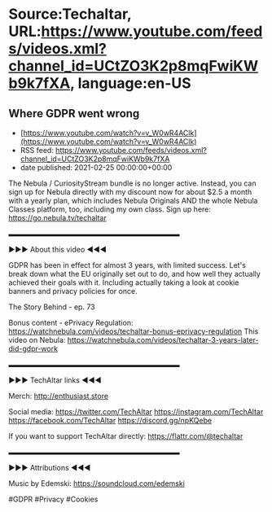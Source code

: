 # Source:Techaltar, URL:https://www.youtube.com/feeds/videos.xml?channel_id=UCtZO3K2p8mqFwiKWb9k7fXA, language:en-US

## Where GDPR went wrong
 - [https://www.youtube.com/watch?v=v_W0wR4AClk](https://www.youtube.com/watch?v=v_W0wR4AClk)
 - RSS feed: https://www.youtube.com/feeds/videos.xml?channel_id=UCtZO3K2p8mqFwiKWb9k7fXA
 - date published: 2021-02-25 00:00:00+00:00

The Nebula / CuriosityStream bundle is no longer active. Instead, you can sign up for Nebula directly with my discount now for about $2.5 a month with a yearly plan, which includes Nebula Originals AND the whole Nebula Classes platform, too, including my own class. Sign up here: https://go.nebula.tv/techaltar

▬▬▬▬▬▬▬▬▬▬▬▬▬▬▬▬▬▬▬▬▬▬▬▬

►►► About this video ◄◄◄

GDPR has been in effect for almost 3 years, with limited success. Let's break down what the EU originally set out to do, and how well they actually achieved their goals with it. Including actually taking a look at cookie banners and privacy policies for once.

The Story Behind - ep. 73

Bonus content - ePrivacy Regulation: https://watchnebula.com/videos/techaltar-bonus-eprivacy-regulation
This video on Nebula: https://watchnebula.com/videos/techaltar-3-years-later-did-gdpr-work

▬▬▬▬▬▬▬▬▬▬▬▬▬▬▬▬▬▬▬▬▬▬▬▬

►►► TechAltar links ◄◄◄

Merch: 
http://enthusiast.store 

Social media: 
https://twitter.com/TechAltar 
https://instagram.com/TechAltar 
https://facebook.com/TechAltar 
https://discord.gg/npKQebe

If you want to support TechAltar directly: 
https://flattr.com/@techaltar 

▬▬▬▬▬▬▬▬▬▬▬▬▬▬▬▬▬▬▬▬▬▬▬▬

►►► Attributions ◄◄◄


Music by Edemski: https://soundcloud.com/edemski


#GDPR #Privacy #Cookies

